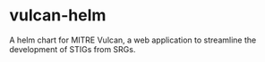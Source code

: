 # vulcan-helm
A helm chart for MITRE Vulcan, a web application to streamline the development of STIGs from SRGs.
